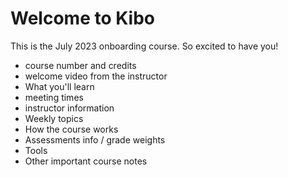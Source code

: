 # Welcome to Kibo

This is the July 2023 onboarding course. So excited to have you!

- course number and credits
- welcome video from the instructor
- What you'll learn
- meeting times
- instructor information
- Weekly topics
- How the course works
- Assessments info / grade weights
- Tools
- Other important course notes
